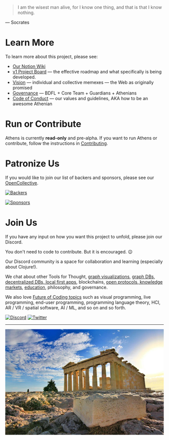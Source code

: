 > I am the wisest man alive, for I know one thing, and that is that I know nothing.

— Socrates

# Learn More

To learn more about this project, please see:

- [Our Notion Wiki](https://www.notion.so/athensresearch/Athens-Research-67e1c6068cb449ff935d10e882fd9b05)
- [v1 Project Board](https://github.com/athensresearch/athens/projects/2) — the effective roadmap and what specifically is being developed.
- [Vision](VISION.md) — individual and collective memexes — the Web as originally promised
- [Governance](GOVERNANCE.md) — BDFL + Core Team + Guardians + Athenians
- [Code of Conduct](CODE_OF_CONDUCT.md) — our values and guidelines, AKA how to be an awesome Athenian

# Run or Contribute

Athens is currently **read-only** and pre-alpha. If you want to run Athens or contribute, follow the instructions in [Contributing](https://github.com/athensresearch/athens/blob/master/CONTRIBUTING.md).

# Patronize Us

If you would like to join our list of backers and sponsors, please see our [OpenCollective](https://opencollective.com/athens).

[![Backers](https://opencollective.com/athens/tiers/backer.svg?avatarHeight=36)](https://opencollective.com/athens)

[![Sponsors](https://opencollective.com/athens/tiers/sponsor.svg?avatarHeight=36)](https://opencollective.com/athens)

# Join Us

If you have any input on how you want this project to unfold, please join our Discord.

You don't need to code to contribute. But it is encouraged. 😉

Our Discord community is a space for collaboration and learning (especially about Clojure!).

We chat about other Tools for Thought, [graph visualizations](https://github.com/athensresearch/athens/issues/21), [graph DBs, decentralized DBs, local first apps](https://github.com/athensresearch/athens/issues/9), blockchains, [open protocols, knowledge markets](https://github.com/athensresearch/athens/blob/master/VISION.md#a-protocol-for-knowledge-markets), [education](https://github.com/athensresearch/athens/blob/master/doc/ClojureFam.md), philosophy, and governance.

We also love [Future of Coding topics](https://futureofcoding.org/episodes/046#question-thirteen-what-foc-topics-interest-you-most) such as visual programming, live programming, end-user programming, programming language theory, HCI, AR / VR / spatial software, AI / ML, and so on and so forth.

[![Discord](https://i.imgur.com/lTIZXqW.png)](https://discord.gg/GCJaV3V)
[![Twitter](https://i.imgur.com/S41NYml.png)](https://twitter.com/AthensResearch)


---

![Athens](doc/athens-puk-patrick-unsplash.jpg)
